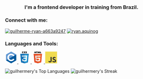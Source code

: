 <h3 align="center">I'm a frontend developer in training from Brazil.</h3>

<h3 align="left">Connect with me:</h3>
<p align="left">
<a href="https://linkedin.com/in/guilherme-ryan-a663a9247" target="blank"><img align="center" src="https://raw.githubusercontent.com/rahuldkjain/github-profile-readme-generator/master/src/images/icons/Social/linked-in-alt.svg" alt="guilherme-ryan-a663a9247" height="30" width="40" /></a>
<a href="https://instagram.com/ryan.aquinog" target="blank"><img align="center" src="https://raw.githubusercontent.com/rahuldkjain/github-profile-readme-generator/master/src/images/icons/Social/instagram.svg" alt="ryan.aquinog" height="30" width="40" /></a>
</p>

<h3 align="left">Languages and Tools:</h3>
<p align="left"> <a href="https://www.cprogramming.com/" target="_blank" rel="noreferrer"> <img src="https://raw.githubusercontent.com/devicons/devicon/master/icons/c/c-original.svg" alt="c" width="40" height="40"/> </a> <a href="https://www.w3schools.com/css/" target="_blank" rel="noreferrer"> <img src="https://raw.githubusercontent.com/devicons/devicon/master/icons/css3/css3-original-wordmark.svg" alt="css3" width="40" height="40"/> </a> <a href="https://www.w3.org/html/" target="_blank" rel="noreferrer"> <img src="https://raw.githubusercontent.com/devicons/devicon/master/icons/html5/html5-original-wordmark.svg" alt="html5" width="40" height="40"/> </a> <a href="https://developer.mozilla.org/en-US/docs/Web/JavaScript" target="_blank" rel="noreferrer"> <img src="https://raw.githubusercontent.com/devicons/devicon/master/icons/javascript/javascript-original.svg" alt="javascript" width="40" height="40"/> </a> </p>


![guilhermery's Top Languages](https://github-readme-stats.vercel.app/api/top-langs/?username=guilhermery&theme=tokyonight&show_icons=true&hide_border=true&layout=compact)
![guilhermery's Streak](https://github-readme-streak-stats.herokuapp.com/?user=guilhermery&theme=tokyonight&hide_border=true)
